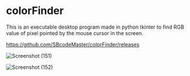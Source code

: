 # colorFinder

This is an executable desktop program made in python tkinter to find RGB value of pixel pointed by the mouse cursor in the screen.

https://github.com/SBcodeMaster/colorFinder/releases

![Screenshot (151)](https://user-images.githubusercontent.com/51501708/85225794-57d19800-b3f3-11ea-8e78-2c449fc1eaea.png)

![Screenshot (152)](https://user-images.githubusercontent.com/51501708/85225798-61f39680-b3f3-11ea-801e-c062dc463b41.png)
